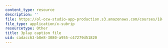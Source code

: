 ```yaml
---
content_type: resource
description: ''
file: https://ol-ocw-studio-app-production.s3.amazonaws.com/courses/18-06sc-linear-algebra-fall-2011/cadacc63b8e83080a955c47279d51820_JibVXBElKL0.srt
file_type: application/x-subrip
resourcetype: Other
title: 3play caption file
uid: cadacc63-b8e8-3080-a955-c47279d51820
---
```

